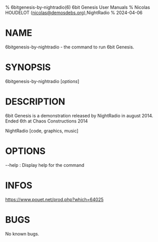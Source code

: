 % 6bitgenesis-by-nightradio(6) 6bit Genesis User Manuals
% Nicolas HOUDELOT (nicolas@demosdebs.org),NightRadio
% 2024-04-06

# NAME
6bitgenesis-by-nightradio - the command to run 6bit Genesis.

# SYNOPSIS
6bitgenesis-by-nightradio [*options*]

# DESCRIPTION
6bit Genesis is a demonstration released by NightRadio in august 2014.
Ended 6th at Chaos Constructions 2014

NightRadio [code, graphics, music]

# OPTIONS
\--help
:   Display help for the command

# INFOS
https://www.pouet.net/prod.php?which=64025

# BUGS
No known bugs.
